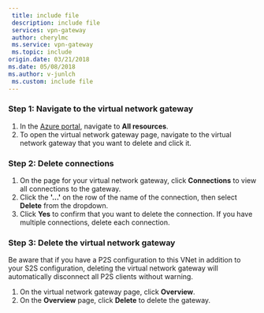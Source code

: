 ```yaml
---
 title: include file
 description: include file
 services: vpn-gateway
 author: cherylmc
 ms.service: vpn-gateway
 ms.topic: include
origin.date: 03/21/2018
ms.date: 05/08/2018
ms.author: v-junlch
 ms.custom: include file
---
```

### Step 1: Navigate to the virtual network gateway

1. In the [Azure portal](https://portal.azure.cn), navigate to **All resources**. 
2. To open the virtual network gateway page, navigate to the virtual network gateway that you want to delete and click it.

### Step 2: Delete connections

1. On the page for your virtual network gateway, click **Connections** to view all connections to the gateway.
2. Click the **'...'** on the row of the name of the connection, then select **Delete** from the dropdown.
3. Click **Yes** to confirm that you want to delete the connection. If you have multiple connections, delete each connection.

### Step 3: Delete the virtual network gateway

Be aware that if you have a P2S configuration to this VNet in addition to your S2S configuration, deleting the virtual network gateway will automatically disconnect all P2S clients without warning.

1. On the virtual network gateway page, click **Overview**.
2. On the **Overview** page, click **Delete** to delete the gateway.

<!-- ms.date: 05/08/2018 -->